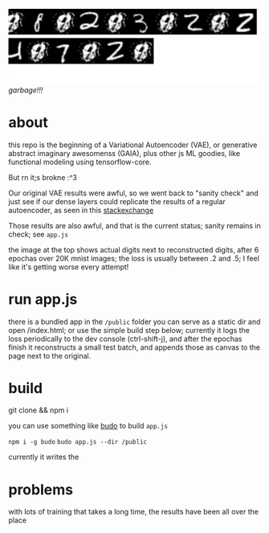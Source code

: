 ![](./various.png)
*garbage!!!*
# about

this repo is the beginning of a Variational Autoencoder (VAE), or generative abstract imaginary awesomenss (GAIA), plus other js ML goodies, like functional modeling using tensorflow-core.  

But rn it;s brokne :^3 

Our original VAE results were awful, so we went back to "sanity check" and just see if our dense layers could replicate the results of a regular autoencoder, as seen in this [stackexchange](https://stats.stackexchange.com/questions/190148/building-an-autoencoder-in-tensorflow-to-surpass-pca#answer-307746)

Those results are also awful, and that is the current status;  sanity remains in check; see `app.js` 

the image at the top shows actual digits next to reconstructed digits, after 6 epochas over 20K mnist images; the loss is usually between .2 and .5;  I feel like it's getting worse every attempt!

# run app.js
there is a bundled app in the `/public` folder you can serve as a static dir and open /index.html; or use the simple build step below;  currently it logs the loss periodically to the dev console (ctrl-shift-j), and after the epochas finish it reconstructs a small test batch, and appends those as canvas to the page next to the original.

# build

git clone && npm i

you can use something like [budo](https://npmjs.com/package/budo) to build `app.js`

`npm i -g budo`
`budo app.js --dir /public`
 
currently it writes the  

# problems

with lots of training that takes a long time, the results have been all over the place
